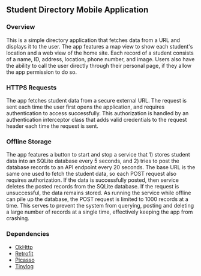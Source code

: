 ## Student Directory Mobile Application

### Overview

This is a simple directory application that fetches data from a URL and displays it to the user. The app features a map view to show each student's location and a web view of the home site. Each record of a student consists of a name, ID, address, location, phone number, and image. Users also have the ability to call the user directly through their personal page, if they allow the app permission to do so.

### HTTPS Requests

The app fetches student data from a secure external URL. The request is sent each time the user first opens the application, and requires authentication to access successfully. This authorization is handled by an authentication interceptor class that adds valid credentials to the request header each time the request is sent.

### Offline Storage

The app features a button to start and stop a service that 1) stores student data into an SQLite database every 5 seconds, and 2) tries to post the database records to an API endpoint every 20 seconds. The base URL is the same one used to fetch the student data, so each POST request also requires authorization. If the data is successfully posted, then service deletes the posted records from the SQLite database. If the request is unsuccessful, the data remains stored. As running the service while offline can pile up the database, the POST request is limited to 1000 records at a time. This serves to prevent the system from querying, posting and deleting a large number of records at a single time, effectively keeping the app from crashing.

### Dependencies
- [OkHttp](https://square.github.io/okhttp/)
- [Retrofit](https://square.github.io/retrofit/)
- [Picasso](https://square.github.io/picasso/)
- [Tinylog](https://tinylog.org/v2/)
